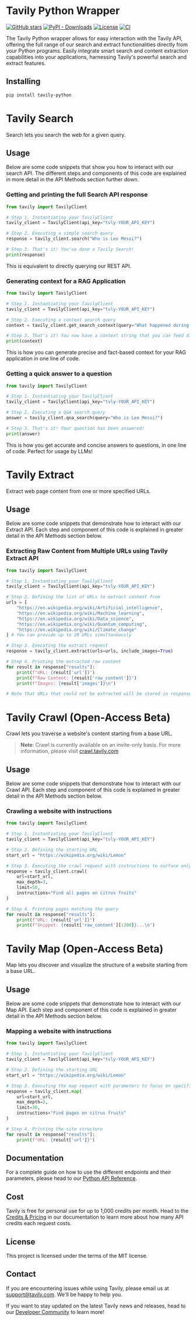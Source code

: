 # Tavily Python Wrapper

[![GitHub stars](https://img.shields.io/github/stars/tavily-ai/tavily-python?style=social)](https://github.com/tavily-ai/tavily-python/stargazers)
[![PyPI - Downloads](https://img.shields.io/pypi/dm/tavily-python)](https://pypi.org/project/tavily-python/)
[![License](https://img.shields.io/github/license/tavily-ai/tavily-python)](https://github.com/tavily-ai/tavily-python/blob/main/LICENSE)
[![CI](https://github.com/tavily-ai/tavily-python/actions/workflows/tests.yml/badge.svg)](https://github.com/tavily-ai/tavily-python/actions)

The Tavily Python wrapper allows for easy interaction with the Tavily API, offering the full range of our search and extract functionalities directly from your Python programs. Easily integrate smart search and content extraction capabilities into your applications, harnessing Tavily's powerful search and extract features.

## Installing

```bash
pip install tavily-python
```

# Tavily Search
Search lets you search the web for a given query.

## Usage

Below are some code snippets that show you how to interact with our search API. The different steps and components of this code are explained in more detail in the API Methods section further down.

### Getting and printing the full Search API response

```python
from tavily import TavilyClient

# Step 1. Instantiating your TavilyClient
tavily_client = TavilyClient(api_key="tvly-YOUR_API_KEY")

# Step 2. Executing a simple search query
response = tavily_client.search("Who is Leo Messi?")

# Step 3. That's it! You've done a Tavily Search!
print(response)
```

This is equivalent to directly querying our REST API.

### Generating context for a RAG Application

```python
from tavily import TavilyClient

# Step 1. Instantiating your TavilyClient
tavily_client = TavilyClient(api_key="tvly-YOUR_API_KEY")

# Step 2. Executing a context search query
context = tavily_client.get_search_context(query="What happened during the Burning Man floods?")

# Step 3. That's it! You now have a context string that you can feed directly into your RAG Application
print(context)
```

This is how you can generate precise and fact-based context for your RAG application in one line of code.

### Getting a quick answer to a question

```python
from tavily import TavilyClient

# Step 1. Instantiating your TavilyClient
tavily_client = TavilyClient(api_key="tvly-YOUR_API_KEY")

# Step 2. Executing a Q&A search query
answer = tavily_client.qna_search(query="Who is Leo Messi?")

# Step 3. That's it! Your question has been answered!
print(answer)
```

This is how you get accurate and concise answers to questions, in one line of code. Perfect for usage by LLMs!

# Tavily Extract
Extract web page content from one or more specified URLs.

## Usage

Below are some code snippets that demonstrate how to interact with our Extract API. Each step and component of this code is explained in greater detail in the API Methods section below.

### Extracting Raw Content from Multiple URLs using Tavily Extract API

```python
from tavily import TavilyClient

# Step 1. Instantiating your TavilyClient
tavily_client = TavilyClient(api_key="tvly-YOUR_API_KEY")

# Step 2. Defining the list of URLs to extract content from
urls = [
    "https://en.wikipedia.org/wiki/Artificial_intelligence",
    "https://en.wikipedia.org/wiki/Machine_learning",
    "https://en.wikipedia.org/wiki/Data_science",
    "https://en.wikipedia.org/wiki/Quantum_computing",
    "https://en.wikipedia.org/wiki/Climate_change"
] # You can provide up to 20 URLs simultaneously

# Step 3. Executing the extract request
response = tavily_client.extract(urls=urls, include_images=True)

# Step 4. Printing the extracted raw content
for result in response["results"]:
    print(f"URL: {result['url']}")
    print(f"Raw Content: {result['raw_content']}")
    print(f"Images: {result['images']}\n")

# Note that URLs that could not be extracted will be stored in response["failed_results"]
```

# Tavily Crawl (Open-Access Beta)

Crawl lets you traverse a website's content starting from a base URL.

> **Note**: Crawl is currently available on an invite-only basis. For more information, please visit [crawl.tavily.com](https://crawl.tavily.com)

## Usage

Below are some code snippets that demonstrate how to interact with our Crawl API. Each step and component of this code is explained in greater detail in the API Methods section below.

### Crawling a website with instructions

```python
from tavily import TavilyClient

# Step 1. Instantiating your TavilyClient
tavily_client = TavilyClient(api_key="tvly-YOUR_API_KEY")

# Step 2. Defining the starting URL
start_url = "https://wikipedia.org/wiki/Lemon"

# Step 3. Executing the crawl request with instructions to surface only pages about citrus fruits
response = tavily_client.crawl(
    url=start_url,
    max_depth=3,
    limit=50,
    instructions="Find all pages on citrus fruits"
)

# Step 4. Printing pages matching the query
for result in response["results"]:
    print(f"URL: {result['url']}")
    print(f"Snippet: {result['raw_content'][:200]}...\n")

```

# Tavily Map (Open-Access Beta)

Map lets you discover and visualize the structure of a website starting from a base URL.

## Usage

Below are some code snippets that demonstrate how to interact with our Map API. Each step and component of this code is explained in greater detail in the API Methods section below.

### Mapping a website with instructions

```python
from tavily import TavilyClient

# Step 1. Instantiating your TavilyClient
tavily_client = TavilyClient(api_key="tvly-YOUR_API_KEY")

# Step 2. Defining the starting URL
start_url = "https://wikipedia.org/wiki/Lemon"

# Step 3. Executing the map request with parameters to focus on specific pages
response = tavily_client.map(
    url=start_url,
    max_depth=2,
    limit=30,
    instructions="Find pages on citrus fruits"
)

# Step 4. Printing the site structure
for result in response["results"]:
    print(f"URL: {result['url']}")

```

## Documentation

For a complete guide on how to use the different endpoints and their parameters, please head to our [Python API Reference](https://docs.tavily.com/sdk/python/reference).

## Cost

Tavily is free for personal use for up to 1,000 credits per month.
Head to the [Credits & Pricing](https://docs.tavily.com/documentation/api-credits) in our documentation to learn more about how many API credits each request costs.

## License

This project is licensed under the terms of the MIT license.

## Contact

If you are encountering issues while using Tavily, please email us at support@tavily.com. We'll be happy to help you.

If you want to stay updated on the latest Tavily news and releases, head to our [Developer Community](https://community.tavily.com) to learn more!
